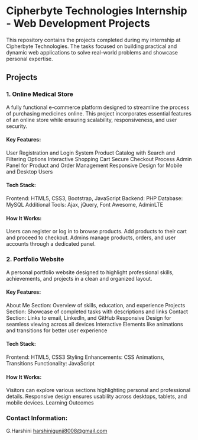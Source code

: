 # Cipherbyte Technologies Internship - Web Development Projects
This repository contains the projects completed during my internship at Cipherbyte Technologies. The tasks focused on building practical and dynamic web applications to solve real-world problems and showcase personal expertise.

## Projects
### 1. Online Medical Store
A fully functional e-commerce platform designed to streamline the process of purchasing medicines online. This project incorporates essential features of an online store while ensuring scalability, responsiveness, and user security.

#### Key Features:
User Registration and Login System
Product Catalog with Search and Filtering Options
Interactive Shopping Cart
Secure Checkout Process
Admin Panel for Product and Order Management
Responsive Design for Mobile and Desktop Users

#### Tech Stack:
Frontend: HTML5, CSS3, Bootstrap, JavaScript
Backend: PHP
Database: MySQL
Additional Tools: Ajax, jQuery, Font Awesome, AdminLTE

#### How It Works:
Users can register or log in to browse products.
Add products to their cart and proceed to checkout.
Admins manage products, orders, and user accounts through a dedicated panel.

### 2. Portfolio Website
A personal portfolio website designed to highlight professional skills, achievements, and projects in a clean and organized layout.

#### Key Features:
About Me Section: Overview of skills, education, and experience
Projects Section: Showcase of completed tasks with descriptions and links
Contact Section: Links to email, LinkedIn, and GitHub
Responsive Design for seamless viewing across all devices
Interactive Elements like animations and transitions for better user experience

#### Tech Stack:
Frontend: HTML5, CSS3
Styling Enhancements: CSS Animations, Transitions
Functionality: JavaScript

#### How It Works:
Visitors can explore various sections highlighting personal and professional details.
Responsive design ensures usability across desktops, tablets, and mobile devices.
Learning Outcomes


### Contact Information:
G.Harshini
harshinigunji8008@gmail.com

